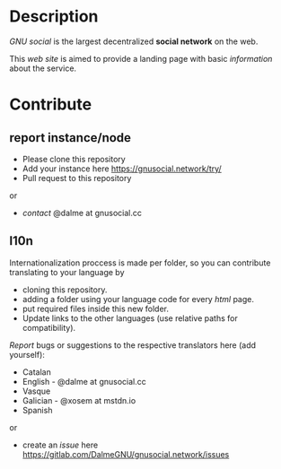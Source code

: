# Description

*GNU social* is the largest decentralized **social network** on the web.

This *web site* is aimed to provide a landing page with basic *information* about the service.

# Contribute

## report instance/node
- Please clone this repository
- Add your instance here https://gnusocial.network/try/
- Pull request to this repository

or

- *contact* @dalme at gnusocial.cc

## l10n 

Internationalization proccess is made per folder, so you can contribute translating to your language by 
- cloning this repository.
- adding a folder using your language code for every *html* page.
- put required files inside this new folder.
- Update links to the other languages (use relative paths for compatibility).

*Report* bugs or suggestions to the respective translators here (add yourself):

- Catalan 
- English - @dalme at gnusocial.cc
- Vasque
- Galician - @xosem at mstdn.io
- Spanish

or

- create an *issue* here https://gitlab.com/DalmeGNU/gnusocial.network/issues
